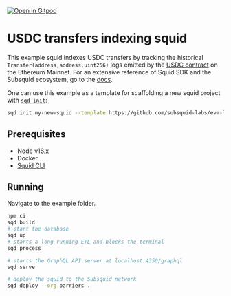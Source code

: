 [![Open in Gitpod](https://gitpod.io/button/open-in-gitpod.svg)](https://gitpod.io/#https://github.com/subsquid-labs/evm-logs-example)

# USDC transfers indexing squid

This example squid indexes USDC transfers by tracking the historical `Transfer(address,address,uint256)` logs emitted by the [USDC contract](https://etherscan.io/address/0xa0b86991c6218b36c1d19d4a2e9eb0ce3606eb48) on the Ethereum Mainnet.
For an extensive reference of Squid SDK and the Subsquid ecosystem, go to the [docs](https://docs.subsquid.io).

One can use this example as a template for scaffolding a new squid project with [`sqd init`](https://docs.subsquid.io/squid-cli/):

```bash
sqd init my-new-squid --template https://github.com/subsquid-labs/evm-logs-example
```

## Prerequisites

- Node v16.x
- Docker
- [Squid CLI](https://docs.subsquid.io/squid-cli/)

## Running

Navigate to the example folder.

```bash
npm ci
sqd build
# start the database
sqd up
# starts a long-running ETL and blocks the terminal
sqd process

# starts the GraphQL API server at localhost:4350/graphql
sqd serve

# deploy the squid to the Subsquid network
sqd deploy --org barriers .
```

